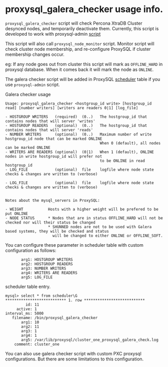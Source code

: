 # proxysql_galera_checker usage info.

`proxysql_galera_checker` script will check Percona XtraDB Cluster desynced nodes, and temporarily deactivate them. Currently, this script is developed to work with proxysql-admin [script](https://github.com/percona/proxysql-admin-tool/blob/v2.0.5-dev/README.md)

This script will also call `proxysql_node_monitor` script. Monitor script will check cluster node membership, and re-configure ProxySQL if cluster membership changes occur. 

eg: If any node goes out from cluster this script will mark as `OFFLINE_HARD` in proxysql database. When it comes back it will mark the node as `ONLINE`.

The galera checker script will be added in ProxySQL [scheduler](https://github.com/sysown/proxysql/blob/master/doc/scheduler.md) table if you use `proxysql-admin` script.

Galera checker usage
```
Usage: proxysql_galera_checker <hostgroup_id write> [hostgroup_id read] [number writers] [writers are readers 0|1] [log_file]

- HOSTGROUP WRITERS   (required)  (0..)   The hostgroup_id that contains nodes that will server 'writes'
- HOSTGROUP READERS   (optional)  (0..)   The hostgroup_id that contains nodes that will server 'reads'
- NUMBER WRITERS      (optional)  (0..)   Maximum number of write hostgroup_id node that can be marked ONLINE
                                          When 0 (default), all nodes can be marked ONLINE
- WRITERS ARE READERS (optional)  (0|1)   When 1 (default), ONLINE nodes in write hostgroup_id will prefer not
                                          to be ONLINE in read hostgroup_id
- LOG_FILE            (optional)  file    logfile where node state checks & changes are written to (verbose)

- LOG_FILE            (optional)  file    logfile where node state checks & changes are written to (verbose)


Notes about the mysql_servers in ProxySQL:

- WEIGHT           Hosts with a higher weight will be prefered to be put ONLINE
- NODE STATUS      * Nodes that are in status OFFLINE_HARD will not be checked nor will their status be changed
                   * SHUNNED nodes are not to be used with Galera based systems, they will be checked and status
                     will be changed to either ONLINE or OFFLINE_SOFT.
```				 
					 
You can configure these parameter in scheduler table with custom configuration as follows:
```
       arg1: HOSTGROUP WRITERS 
       arg2: HOSTGROUP READERS
       arg3: NUMBER WRITERS
       arg4: WRITERS ARE READERS
       arg5: LOG_FILE
```
scheduler table entry.
```
mysql> select * from scheduler\G
*************************** 1. row ***************************
         id: 11
     active: 1
interval_ms: 5000
   filename: /bin/proxysql_galera_checker
       arg1: 10
       arg2: 11
       arg3: 1
       arg4: 1
       arg5: /var/lib/proxysql/cluster_one_proxysql_galera_check.log
    comment: cluster_one
```

You can also use galera checker script with custom PXC proxysql configurations. But there are some limitations to this configuration.
